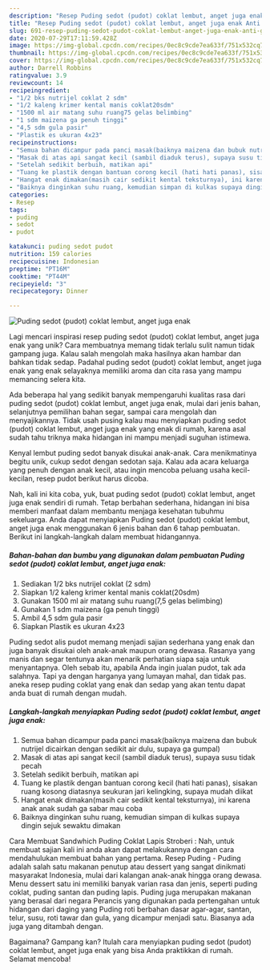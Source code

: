 ```yaml
---
description: "Resep Puding sedot (pudot) coklat lembut, anget juga enak Anti Gagal"
title: "Resep Puding sedot (pudot) coklat lembut, anget juga enak Anti Gagal"
slug: 691-resep-puding-sedot-pudot-coklat-lembut-anget-juga-enak-anti-gagal
date: 2020-07-29T17:11:59.428Z
image: https://img-global.cpcdn.com/recipes/0ec8c9cde7ea633f/751x532cq70/puding-sedot-pudot-coklat-lembut-anget-juga-enak-foto-resep-utama.jpg
thumbnail: https://img-global.cpcdn.com/recipes/0ec8c9cde7ea633f/751x532cq70/puding-sedot-pudot-coklat-lembut-anget-juga-enak-foto-resep-utama.jpg
cover: https://img-global.cpcdn.com/recipes/0ec8c9cde7ea633f/751x532cq70/puding-sedot-pudot-coklat-lembut-anget-juga-enak-foto-resep-utama.jpg
author: Darrell Robbins
ratingvalue: 3.9
reviewcount: 14
recipeingredient:
- "1/2 bks nutrijel coklat 2 sdm"
- "1/2 kaleng krimer kental manis coklat20sdm"
- "1500 ml air matang suhu ruang75 gelas belimbing"
- "1 sdm maizena ga penuh tinggi"
- "4,5 sdm gula pasir"
- "Plastik es ukuran 4x23"
recipeinstructions:
- "Semua bahan dicampur pada panci masak(baiknya maizena dan bubuk nutrijel dicairkan dengan sedikit air dulu, supaya ga gumpal)"
- "Masak di atas api sangat kecil (sambil diaduk terus), supaya susu tidak pecah"
- "Setelah sedikit berbuih, matikan api"
- "Tuang ke plastik dengan bantuan corong kecil (hati hati panas), sisakan ruang kosong diatasnya seukuran jari kelingking, supaya mudah diikat"
- "Hangat enak dimakan(masih cair sedikit kental teksturnya), ini karena anak anak sudah ga sabar mau coba"
- "Baiknya dinginkan suhu ruang, kemudian simpan di kulkas supaya dingin sejuk sewaktu dimakan"
categories:
- Resep
tags:
- puding
- sedot
- pudot

katakunci: puding sedot pudot 
nutrition: 159 calories
recipecuisine: Indonesian
preptime: "PT16M"
cooktime: "PT44M"
recipeyield: "3"
recipecategory: Dinner

---
```



![Puding sedot (pudot) coklat lembut, anget juga enak](https://img-global.cpcdn.com/recipes/0ec8c9cde7ea633f/751x532cq70/puding-sedot-pudot-coklat-lembut-anget-juga-enak-foto-resep-utama.jpg)

Lagi mencari inspirasi resep puding sedot (pudot) coklat lembut, anget juga enak yang unik? Cara membuatnya memang tidak terlalu sulit namun tidak gampang juga. Kalau salah mengolah maka hasilnya akan hambar dan bahkan tidak sedap. Padahal puding sedot (pudot) coklat lembut, anget juga enak yang enak selayaknya memiliki aroma dan cita rasa yang mampu memancing selera kita.

Ada beberapa hal yang sedikit banyak mempengaruhi kualitas rasa dari puding sedot (pudot) coklat lembut, anget juga enak, mulai dari jenis bahan, selanjutnya pemilihan bahan segar, sampai cara mengolah dan menyajikannya. Tidak usah pusing kalau mau menyiapkan puding sedot (pudot) coklat lembut, anget juga enak yang enak di rumah, karena asal sudah tahu triknya maka hidangan ini mampu menjadi suguhan istimewa.

Kenyal lembut puding sedot banyak disukai anak-anak. Cara menikmatinya begitu unik, cukup sedot dengan sedotan saja. Kalau ada acara keluarga yang penuh dengan anak kecil, atau ingin mencoba peluang usaha kecil-kecilan, resep pudot berikut harus dicoba.


Nah, kali ini kita coba, yuk, buat puding sedot (pudot) coklat lembut, anget juga enak sendiri di rumah. Tetap berbahan sederhana, hidangan ini bisa memberi manfaat dalam membantu menjaga kesehatan tubuhmu sekeluarga. Anda dapat menyiapkan Puding sedot (pudot) coklat lembut, anget juga enak menggunakan 6 jenis bahan dan 6 tahap pembuatan. Berikut ini langkah-langkah dalam membuat hidangannya.

<!--inarticleads1-->

##### Bahan-bahan dan bumbu yang digunakan dalam pembuatan Puding sedot (pudot) coklat lembut, anget juga enak:

1. Sediakan 1/2 bks nutrijel coklat (2 sdm)
1. Siapkan 1/2 kaleng krimer kental manis coklat(20sdm)
1. Gunakan 1500 ml air matang suhu ruang(7,5 gelas belimbing)
1. Gunakan 1 sdm maizena (ga penuh tinggi)
1. Ambil 4,5 sdm gula pasir
1. Siapkan Plastik es ukuran 4x23


Puding sedot alis pudot memang menjadi sajian sederhana yang enak dan juga banyak disukai oleh anak-anak maupun orang dewasa. Rasanya yang manis dan segar tentunya akan menarik perhatian siapa saja untuk menyantapnya. Oleh sebab itu, apabila Anda ingin jualan pudot, tak ada salahnya. Tapi ya dengan harganya yang lumayan mahal, dan tidak pas. aneka resep puding coklat yang enak dan sedap yang akan tentu dapat anda buat di rumah dengan mudah. 

<!--inarticleads2-->

##### Langkah-langkah menyiapkan Puding sedot (pudot) coklat lembut, anget juga enak:

1. Semua bahan dicampur pada panci masak(baiknya maizena dan bubuk nutrijel dicairkan dengan sedikit air dulu, supaya ga gumpal)
1. Masak di atas api sangat kecil (sambil diaduk terus), supaya susu tidak pecah
1. Setelah sedikit berbuih, matikan api
1. Tuang ke plastik dengan bantuan corong kecil (hati hati panas), sisakan ruang kosong diatasnya seukuran jari kelingking, supaya mudah diikat
1. Hangat enak dimakan(masih cair sedikit kental teksturnya), ini karena anak anak sudah ga sabar mau coba
1. Baiknya dinginkan suhu ruang, kemudian simpan di kulkas supaya dingin sejuk sewaktu dimakan


Cara Membuat Sandwhich Puding Coklat Lapis Stroberi : Nah, untuk membuat sajian kali ini anda akan dapat melakukannya dengan cara mendahulukan membuat bahan yang pertama. Resep Puding - Puding adalah salah satu makanan penutup atau dessert yang sangat dinikmati masyarakat Indonesia, mulai dari kalangan anak-anak hingga orang dewasa. Menu dessert satu ini memiliki banyak varian rasa dan jenis, seperti puding coklat, puding santan dan puding lapis. Puding juga merupakan makanan yang berasal dari negara Perancis yang digunakan pada pertengahan untuk hidangan dari daging yang Puding roti berbahan dasar agar-agar, santan, telur, susu, roti tawar dan gula, yang dicampur menjadi satu. Biasanya ada juga yang ditambah dengan. 

Bagaimana? Gampang kan? Itulah cara menyiapkan puding sedot (pudot) coklat lembut, anget juga enak yang bisa Anda praktikkan di rumah. Selamat mencoba!
